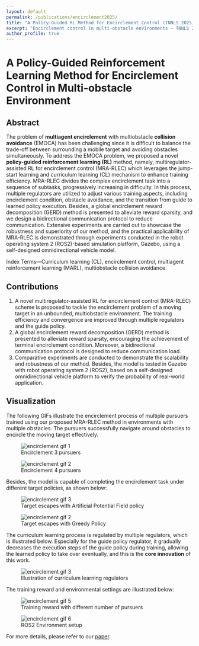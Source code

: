 ```yaml
---
layout: default
permalink: /publications/encirclement2025/
title: "A Policy-Guided RL Method for Encirclement Control (TNNLS 2025)"
excerpt: "Encirclement control in multi-obstacle environments — TNNLS 2025"
author_profile: true
---
```


# A Policy-Guided Reinforcement Learning Method for Encirclement Control in Multi-obstacle Environment

<!-- Published in IEEE TNNLS, 2025. Details and notes about the paper, code links, videos, and supplementary material can go here. -->

## Abstract
The problem of **multiagent encirclement** with multiobstacle
**collision avoidance** (EMOCA) has been challenging
since it is difficult to balance the trade-off between surrounding a
mobile target and avoiding obstacles simultaneously. To address
the EMOCA problem, we proposed a novel **policy-guided reinforcement
learning (RL)** method, namely, multiregulator-assisted
RL for encirclement control (MRA-RLEC) which leverages the
jump-start learning and curriculum learning (CL) mechanism
to enhance training efficiency. MRA-RLEC divides the complex
encirclement task into a sequence of subtasks, progressively
increasing in difficulty. In this process, multiple regulators are
utilized to adjust various training aspects, including encirclement
condition, obstacle avoidance, and the transition from guide to
learned policy execution. Besides, a global encirclement reward
decomposition (GERD) method is presented to alleviate reward
sparsity, and we design a bidirectional communication protocol
to reduce communication. Extensive experiments are carried
out to showcase the robustness and superiority of our method,
and the practical applicability of MRA-RLEC is demonstrated
through experiments conducted in the robot operating system 2
(ROS2)-based simulation platform, Gazebo, using a self-designed
omnidirectional vehicle model.

Index Terms—Curriculum learning (CL), encirclement control,
multiagent reinforcement learning (MARL), multiobstacle
collision avoidance.

## Contributions
1. A novel multiregulator-assisted RL for encirclement
control (MRA-RLEC) scheme is proposed to tackle
the encirclement problem of a moving target in an
unbounded, multiobstacle environment. The training
efficiency and convergence are improved through multiple
regulators and the guide policy.
2. A global encirclement reward decomposition (GERD)
method is presented to alleviate reward sparsity, encouraging
the achievement of terminal encirclement condition.
Moreover, a bidirectional communication protocol
is designed to reduce communication load.
3. Comparative experiments are conducted to demonstrate
the scalability and robustness of our method. Besides,
the model is tested in Gazebo with robot operating system
2 (ROS2), based on a self-designed omnidirectional
vehicle platform to verify the probability of real-world
application.

## Visualization

The following GIFs illustrate the encirclement process of multiple pursuers trained using our proposed MRA-RLEC method in environments with multiple obstacles. The pursuers successfully navigate around obstacles to encircle the moving target effectively.

<!-- GIF pair: replace filenames/captions as needed. -->
<div class="gif-pair">
  <figure>
    <img src="{{ '/assets/publication/encirclement2025/output_3agts.gif' | relative_url }}" alt="encirclement gif 1" />
    <figcaption>Encirclement 3 pursuers</figcaption>
  </figure>

  <figure>
    <img src="{{ '/assets/publication/encirclement2025/output_4agts.gif' | relative_url }}" alt="encirclement gif 2" />
    <figcaption>Encirclement 4 pursuers</figcaption>
  </figure>

</div>

Besides, the model is capable of completing the encirclement task under different target policies, as shown below:

<div class="gif-pair">
  <figure>
    <img src="{{ '/assets/publication/encirclement2025/output_5agts.gif' | relative_url }}" alt="encirclement gif 3" />
    <figcaption>Target escapes with Artificial Potential Field policy</figcaption>
  </figure>

  <figure>
    <img src="{{ '/assets/publication/encirclement2025/output_5agts_greedy.gif' | relative_url }}" alt="encirclement gif 2" />
    <figcaption>Target escapes with Greedy Policy</figcaption>
  </figure>

</div>

The curriculum learning process is regulated by multiple regulators, which is illustrated below. Especially for the guide policy regulator, it gradually decreases the execution steps of the guide policy during training, allowing the learned policy to take over eventually, and this is the **core innovation** of this work.
<div class="gif-pair">
  <figure>
    <img src="{{ '/assets/publication/encirclement2025/Illustration of regulators.png' | relative_url }}" alt="encirclement gif 3" />
    <figcaption>Illustration of curriculum learning regulators</figcaption>
  </figure>
</div>


The training reward and environmental settings are illustrated below:

<div class="gif-pair" data-img-width="360px" data-gap="6rem">
  <figure>
    <img src="{{ '/assets/publication/encirclement2025/num_agts_base.png' | relative_url }}" alt="encirclement gif 5" />
    <figcaption>Training reward with different number of pursuers</figcaption>
  </figure>

  <figure>
    <img src="{{ '/assets/publication/encirclement2025/ros2_overall.png' | relative_url }}" alt="encirclement gif 6" />
    <figcaption>ROS2 Environment setup</figcaption>
  </figure>

</div>

For more details, please refer to our [paper](https://ieeexplore.ieee.org/document/11006133).
